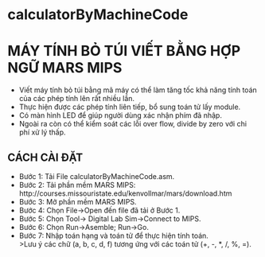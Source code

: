 # calculatorByMachineCode
# MÁY TÍNH BỎ TÚI VIẾT BẰNG HỢP NGỮ MARS MIPS
<ul>
  <li> Viết máy tính bỏ túi bằng mã máy có thể làm tăng tốc khả năng tính toán của các phép tính lên rất nhiều lần. </li>
  <li> Thực hiện được các phép tính liên tiếp, bổ sung toán tử lấy module. </li>
  <li> Có màn hình LED để giúp người dùng xác nhận phím đã nhập. </li>
  <li> Ngoài ra còn có thể kiểm soát các lỗi over flow, divide by zero với chi phí xử lý thấp. </li>
</ul>

## CÁCH CÀI ĐẶT
<ul>
  <li> Bước 1: Tải File calculatorByMachineCode.asm. </li>
  <li> Bước 2: Tải phần mềm MARS MIPS: http://courses.missouristate.edu/kenvollmar/mars/download.htm </li>
  <li> Bước 3: Mở phần mềm MARS MIPS. </li>
  <li> Bước 4: Chọn File->Open đến file đã tải ở Bước 1. </li>
  <li> Bước 5: Chọn Tool-> Digital Lab Sim->Connect to MIPS. </li>
  <li> Bước 6: Chọn Run->Asemble; Run->Go. </li>
  <li> Bước 7: Nhập toán hạng và toán tử để thực hiện tính toán.</li>
  >Lưu ý các chữ (a, b, c, d, f) tương ứng với các toán tử (+, -, *, /, %, =).
</ul>
